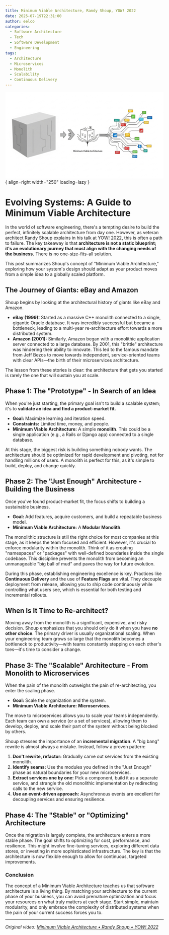 ```yaml
---
title: Minimum Viable Architecture, Randy Shoup, YOW! 2022
date: 2025-07-19T22:31:00
author: eelco
categories:
  - Software Architecture
  - Tech
  - Software Development
  - Engineering
tags:
  - Architecture
  - Microservices
  - Monolith
  - Scalability
  - Continuous Delivery
---
```

![A descriptive image](../../assets/2025-07-19-186.png){ align=right width="250" loading=lazy }
# Evolving Systems: A Guide to Minimum Viable Architecture

In the world of software engineering, there's a tempting desire to build the perfect, infinitely scalable architecture from day one. However, as veteran architect Randy Shoup explains in his talk at YOW! 2022, this is often a path to failure. The key takeaway is that **architecture is not a static blueprint; it's an evolutionary journey that must align with the changing needs of the business.** There is no one-size-fits-all solution.
<!-- more -->
This post summarizes Shoup's concept of "Minimum Viable Architecture," exploring how your system's design should adapt as your product moves from a simple idea to a globally scaled platform.

## The Journey of Giants: eBay and Amazon

Shoup begins by looking at the architectural history of giants like eBay and Amazon.

*   **eBay (1999):** Started as a massive C++ monolith connected to a single, gigantic Oracle database. It was incredibly successful but became a bottleneck, leading to a multi-year re-architecture effort towards a more distributed system.
*   **Amazon (2001):** Similarly, Amazon began with a monolithic application server connected to a large database. By 2001, this "brittle" architecture was hindering their ability to innovate. This led to the famous mandate from Jeff Bezos to move towards independent, service-oriented teams with clear APIs—the birth of their microservices architecture.

The lesson from these stories is clear: the architecture that gets you started is rarely the one that will sustain you at scale.

## Phase 1: The "Prototype" - In Search of an Idea

When you're just starting, the primary goal isn't to build a scalable system; it's to **validate an idea and find a product-market fit.**

*   **Goal:** Maximize learning and iteration speed.
*   **Constraints:** Limited time, money, and people.
*   **Minimum Viable Architecture:** A simple **monolith**. This could be a single application (e.g., a Rails or Django app) connected to a single database.

At this stage, the biggest risk is building something nobody wants. The architecture should be optimized for rapid development and pivoting, not for handling millions of users. A monolith is perfect for this, as it's simple to build, deploy, and change quickly.

## Phase 2: The "Just Enough" Architecture - Building the Business

Once you've found product-market fit, the focus shifts to building a sustainable business.

*   **Goal:** Add features, acquire customers, and build a repeatable business model.
*   **Minimum Viable Architecture:** A **Modular Monolith**.

The monolithic structure is still the right choice for most companies at this stage, as it keeps the team focused and efficient. However, it's crucial to enforce modularity within the monolith. Think of it as creating "namespaces" or "packages" with well-defined boundaries inside the single codebase. This discipline prevents the monolith from becoming an unmanageable "big ball of mud" and paves the way for future evolution.

During this phase, establishing engineering excellence is key. Practices like **Continuous Delivery** and the use of **Feature Flags** are vital. They decouple deployment from release, allowing you to ship code continuously while controlling what users see, which is essential for both testing and incremental rollouts.

## When Is It Time to Re-architect?

Moving away from the monolith is a significant, expensive, and risky decision. Shoup emphasizes that you should only do it when you have **no other choice**. The primary driver is usually organizational scaling. When your engineering team grows so large that the monolith becomes a bottleneck to productivity—with teams constantly stepping on each other's toes—it's time to consider a change.

## Phase 3: The "Scalable" Architecture - From Monolith to Microservices

When the pain of the monolith outweighs the pain of re-architecting, you enter the scaling phase.

*   **Goal:** Scale the organization and the system.
*   **Minimum Viable Architecture:** **Microservices**.

The move to microservices allows you to scale your teams independently. Each team can own a service (or a set of services), allowing them to develop, deploy, and scale their part of the system without being blocked by others.

Shoup stresses the importance of an **incremental migration**. A "big bang" rewrite is almost always a mistake. Instead, follow a proven pattern:
1.  **Don't rewrite, refactor:** Gradually carve out services from the existing monolith.
2.  **Identify seams:** Use the modules you defined in the "Just Enough" phase as natural boundaries for your new microservices.
3.  **Extract services one by one:** Pick a component, build it as a separate service, and strangle the old monolithic implementation by redirecting calls to the new service.
4.  **Use an event-driven approach:** Asynchronous events are excellent for decoupling services and ensuring resilience.

## Phase 4: The "Stable" or "Optimizing" Architecture

Once the migration is largely complete, the architecture enters a more stable phase. The goal shifts to optimizing for cost, performance, and resilience. This might involve fine-tuning services, exploring different data stores, or investing in more sophisticated infrastructure. The key is that the architecture is now flexible enough to allow for continuous, targeted improvements.

### Conclusion

The concept of a Minimum Viable Architecture teaches us that software architecture is a living thing. By matching your architecture to the current phase of your business, you can avoid premature optimization and focus your resources on what truly matters at each stage. Start simple, maintain modularity, and only embrace the complexity of distributed systems when the pain of your current success forces you to.

---
*Original video: [Minimum Viable Architecture • Randy Shoup • YOW! 2022](https://www.youtube.com/watch?v=9Q7GANXn02k&ab_channel=GOTOConferences)*
```
